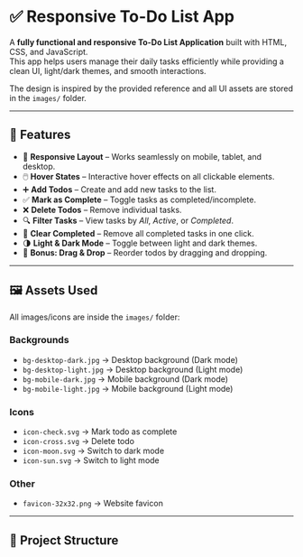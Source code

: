 # ✅ Responsive To-Do List App

A **fully functional and responsive To-Do List Application** built with HTML, CSS, and JavaScript.  
This app helps users manage their daily tasks efficiently while providing a clean UI, light/dark themes, and smooth interactions.  

The design is inspired by the provided reference and all UI assets are stored in the `images/` folder.  

---

## 🚀 Features

- 📱 **Responsive Layout** – Works seamlessly on mobile, tablet, and desktop.  
- 🖱️ **Hover States** – Interactive hover effects on all clickable elements.  
- ➕ **Add Todos** – Create and add new tasks to the list.  
- ✅ **Mark as Complete** – Toggle tasks as completed/incomplete.  
- ❌ **Delete Todos** – Remove individual tasks.  
- 🔍 **Filter Tasks** – View tasks by *All*, *Active*, or *Completed*.  
- 🧹 **Clear Completed** – Remove all completed tasks in one click.  
- 🌗 **Light & Dark Mode** – Toggle between light and dark themes.  
- 🔄 **Bonus: Drag & Drop** – Reorder todos by dragging and dropping.  

---

## 🖼️ Assets Used

All images/icons are inside the `images/` folder:  

### Backgrounds
- `bg-desktop-dark.jpg` → Desktop background (Dark mode)  
- `bg-desktop-light.jpg` → Desktop background (Light mode)  
- `bg-mobile-dark.jpg` → Mobile background (Dark mode)  
- `bg-mobile-light.jpg` → Mobile background (Light mode)  

### Icons
- `icon-check.svg` → Mark todo as complete  
- `icon-cross.svg` → Delete todo  
- `icon-moon.svg` → Switch to dark mode  
- `icon-sun.svg` → Switch to light mode  

### Other
- `favicon-32x32.png` → Website favicon  

---

## 📂 Project Structure

